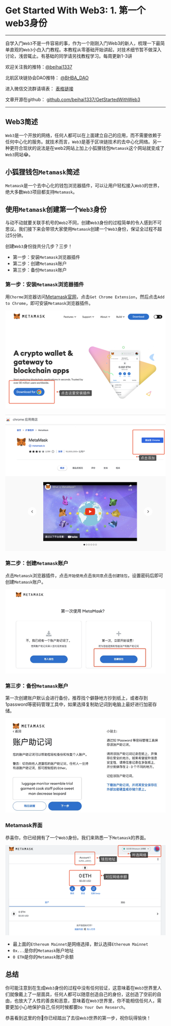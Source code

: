
# Get Started With Web3: 1. 第一个web3身份
---
自学入门`Web3`不是一件容易的事，作为一个刚刚入门Web3的新人，梳理一下最简单直观的`Web3`小白入门教程。本教程从零基础开始讲起，对技术细节暂不做深入讨论，浅尝辄止。有基础的同学请另找教程学习。每周更新1-3讲

欢迎关注我的推特：[@beihai1337](https://twitter.com/beihai1337)

北航区块链协会DAO推特： [@BHBA_DAO](https://twitter.com/BHBA_DAO)

进入微信交流群请填表： [表格链接](https:)

文章开源在github： [github.com/beihai1337/GetStartedWithWeb3](https://github.com/beihai1337/GetStartedWithWeb3)

----

## Web3简述
`Web3`是一个开放的网络，任何人都可以在上面建立自己的应用，而不需要依赖于任何中心化的服务。就技术而言，`Web3`是基于区块链技术的去中心化网络。另一种更符合现状的说法是在web2网站上加上小狐狸钱包`Metamask`这个网站就变成了`Web3`网站😂。

## 小狐狸钱包`Metamask`简述
`Metamask`是一个去中心化的钱包浏览器插件，可以让用户轻松接入`Web3`的世界，绝大多数`Web3`项目都支持`Metamask`。

## 使用`Metamask`创建第一个`Web3`身份
与动不动就要关联手机号的`Web2`不同，创建`Web3`身份的过程简单的令人感到不可思议。我们接下来会带领大家使用`Metamask`创建一个`Web3`身份，保证全过程不超过5分钟。

创建`Web3`身份拢共分几步？三步！
+ 第一步：安装`Metamask`浏览器插件
+ 第二步：创建`Metamask`账户
+ 第三步：备份`Metamask`账户

### 第一步：安装`Metamask`浏览器插件
用`Chorme`浏览器访问[Metamask官网](https://metamask.io/)，点击`Get Chrome Extension`，然后点击`Add to Chrome`，即可安装`Metamask`浏览器插件。

![](./img/01_02.png)

![](./img/01_03.png)

### 第二步：创建`Metamask`账户
点击`Metamask`浏览器插件，点击`开始使用`点击`我同意`点击`创建钱包`，设置密码后即可创建`Metamask`账户。

![](./img/01_04.png)



### 第三步：备份`Metamask`账户
第一次创建账户默认会进行备份，推荐找个僻静地方抄到纸上，或者存到1password等密码管理工具中，如果选择复制助记词到电脑上最好进行加密存储。

![](./img/01_06.jpg)

### Metamask界面
恭喜你，你已经拥有了一个`Web3`身份。我们来熟悉一下`Metamask`的界面。

![](./img/01_05.png)

+ 最上面的`Ethereum Mainnet`是网络选择，默认选择`Ethereum Mainnet`
+ `0x...`是你的`Metamask`账户地址
+ `0 ETH`是你的`Metamask`账户余额
## 总结
你可能注意到在生成`Web3`身份的过程中没有任何验证，这意味着在`Web3`世界里人们就像戴上了一层面具，任何人都可以随意创造自己的身份，这创造了空前的自由，也放大了人性的善良和恶意，意味着在`Web3`世界里，你不能相信任何人，需要更加小心地保护自己,任何时候都要`Do Your Own Research`。

恭喜看到这里的你🎉你已经踏出了去往`Web3`世界的第一步，祝你玩得愉快！